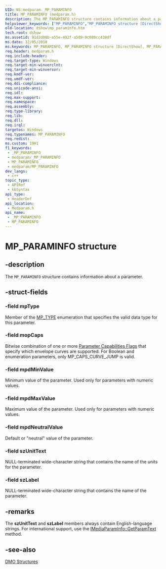 ```yaml
---
UID: NS:medparam._MP_PARAMINFO
title: MP_PARAMINFO (medparam.h)
description: The MP_PARAMINFO structure contains information about a parameter.
helpviewer_keywords: ["MP_PARAMINFO","MP_PARAMINFO structure [DirectShow]","MP_PARAMINFOStructure","dshow.mp_paraminfo","medparam/MP_PARAMINFO"]
old-location: dshow\mp_paraminfo.htm
tech.root: dshow
ms.assetid: 91d2d08b-a55e-492f-a509-9c080cc438df
ms.date: 12/05/2018
ms.keywords: MP_PARAMINFO, MP_PARAMINFO structure [DirectShow], MP_PARAMINFOStructure, dshow.mp_paraminfo, medparam/MP_PARAMINFO
req.header: medparam.h
req.include-header: 
req.target-type: Windows
req.target-min-winverclnt: 
req.target-min-winversvr: 
req.kmdf-ver: 
req.umdf-ver: 
req.ddi-compliance: 
req.unicode-ansi: 
req.idl: 
req.max-support: 
req.namespace: 
req.assembly: 
req.type-library: 
req.lib: 
req.dll: 
req.irql: 
targetos: Windows
req.typenames: MP_PARAMINFO
req.redist: 
ms.custom: 19H1
f1_keywords:
 - _MP_PARAMINFO
 - medparam/_MP_PARAMINFO
 - MP_PARAMINFO
 - medparam/MP_PARAMINFO
dev_langs:
 - c++
topic_type:
 - APIRef
 - kbSyntax
api_type:
 - HeaderDef
api_location:
 - Medparam.h
api_name:
 - _MP_PARAMINFO
 - MP_PARAMINFO
---
```


# MP_PARAMINFO structure


## -description

The <code>MP_PARAMINFO</code> structure contains information about a parameter.

## -struct-fields

### -field mpType

Member of the <a href="/previous-versions/windows/desktop/api/medparam/ne-medparam-mp_type">MP_TYPE</a> enumeration that specifies the valid data type for this parameter.

### -field mopCaps

Bitwise combination of one or more <a href="/windows/desktop/DirectShow/parameter-capabilities-flags">Parameter Capabilities Flags</a> that specify which envelope curves are supported. For Boolean and enumeration parameters, only MP_CAPS_CURVE_JUMP is valid.

### -field mpdMinValue

Minimum value of the parameter. Used only for parameters with numeric values.

### -field mpdMaxValue

Maximum value of the parameter. Used only for parameters with numeric values.

### -field mpdNeutralValue

Default or "neutral" value of the parameter.

### -field szUnitText

NULL-terminated wide-character string that contains the name of the units for the parameter.

### -field szLabel

NULL-terminated wide-character string that contains the name of the parameter.

## -remarks

The <b>szUnitText</b> and <b>szLabel</b> members always contain English-language strings. For international support, use the <a href="/windows/desktop/api/medparam/nf-medparam-imediaparaminfo-getparamtext">IMediaParamInfo::GetParamText</a> method.

## -see-also

<a href="/windows/desktop/DirectShow/dmo-structures">DMO Structures</a>

